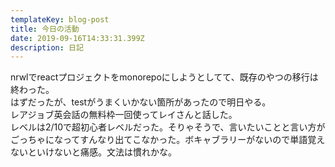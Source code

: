```yaml
---
templateKey: blog-post
title: 今日の活動
date: 2019-09-16T14:33:31.399Z
description: 日記
---
```

nrwlでreactプロジェクトをmonorepoにしようとしてて、既存のやつの移行は終わった。  
はずだったが、testがうまくいかない箇所があったので明日やる。  
レアジョブ英会話の無料枠一回使ってレイさんと話した。  
レベルは2/10で超初心者レベルだった。そりゃそうで、言いたいことと言い方がごっちゃになってすんなり出てこなかった。ボキャブラリーがないので単語覚えないといけないと痛感。文法は慣れかな。
